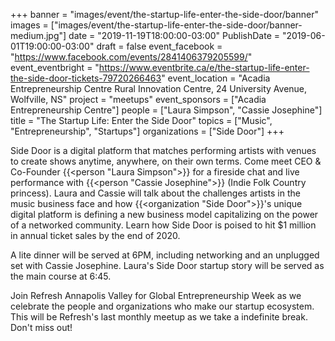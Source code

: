 +++
banner = "images/event/the-startup-life-enter-the-side-door/banner"
images = ["images/event/the-startup-life-enter-the-side-door/banner-medium.jpg"]
date = "2019-11-19T18:00:00-03:00"
PublishDate = "2019-06-01T19:00:00-03:00"
draft = false
event_facebook = "https://www.facebook.com/events/2841406379205599/"
event_eventbright = "https://www.eventbrite.ca/e/the-startup-life-enter-the-side-door-tickets-79720266463"
event_location = "Acadia Entrepreneurship Centre Rural Innovation Centre, 24 University Avenue, Wolfville, NS"
project = "meetups"
event_sponsors = ["Acadia Entrepreneurship Centre"]
people = ["Laura Simpson", "Cassie Josephine"]
title = "The Startup Life: Enter the Side Door"
topics = ["Music", "Entrepreneurship", "Startups"]
organizations = ["Side Door"]
+++

Side Door is a digital platform that matches performing artists with venues to create shows anytime, anywhere, on their own terms.  Come meet CEO & Co-Founder {{<person "Laura Simpson">}} for a fireside chat and live performance with {{<person "Cassie Josephine">}} (Indie Folk Country princess).  Laura and Cassie will talk about the challenges artists in the music business face and how {{<organization "Side Door">}}'s unique digital platform is defining a new business model capitalizing on the power of a networked community.  Learn how Side Door is poised to hit $1 million in annual ticket sales by the end of 2020.

A lite dinner will be served at 6PM, including networking and an unplugged set with Cassie Josephine.  Laura's Side Door startup story will be served as the main course at 6:45.

Join Refresh Annapolis Valley for Global Entrepreneurship Week as we celebrate the people and organizations who make our startup ecosystem.  This will be Refresh's last monthly meetup as we take a indefinite break.  Don't miss out!  
